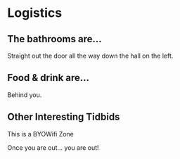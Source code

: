 # Logistics


## The bathrooms are...

Straight out the door all the way down the hall on the left.


## Food & drink are...

Behind you.

## Other Interesting Tidbids

This is a BYOWifi Zone

Once you are out... you are out!

